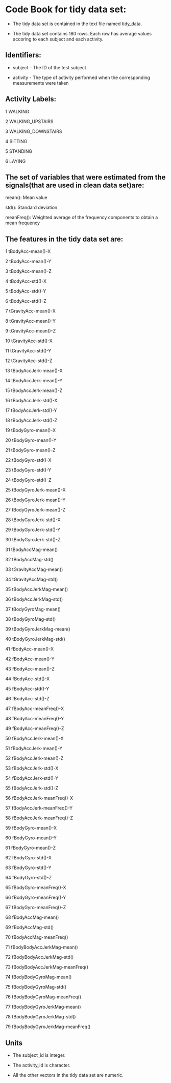 # Code Book for tidy data set:
* The tidy data set is contained in the text file named tidy_data.

* The tidy data set contains 180 rows. Each row has average values accoring to each subject and each activity. 

## Identifiers:

* subject - The ID of the test subject

* activity - The type of activity performed when the corresponding measurements were taken

## Activity Labels:

1 WALKING 

2 WALKING_UPSTAIRS 

3 WALKING_DOWNSTAIRS 

4 SITTING

5 STANDING 

6 LAYING 

## The set of variables that were estimated from the signals(that are used in clean data set)are: 

mean(): Mean value

std(): Standard deviation

meanFreq(): Weighted average of the frequency components to obtain a mean frequency

## The features in the tidy data set are:
1 tBodyAcc-mean()-X

2 tBodyAcc-mean()-Y

3 tBodyAcc-mean()-Z

4 tBodyAcc-std()-X

5 tBodyAcc-std()-Y

6 tBodyAcc-std()-Z

7 tGravityAcc-mean()-X

8 tGravityAcc-mean()-Y

9 tGravityAcc-mean()-Z

10 tGravityAcc-std()-X

11 tGravityAcc-std()-Y

12 tGravityAcc-std()-Z

13 tBodyAccJerk-mean()-X

14 tBodyAccJerk-mean()-Y

15 tBodyAccJerk-mean()-Z

16 tBodyAccJerk-std()-X

17 tBodyAccJerk-std()-Y

18 tBodyAccJerk-std()-Z

19 tBodyGyro-mean()-X

20 tBodyGyro-mean()-Y

21 tBodyGyro-mean()-Z

22 tBodyGyro-std()-X

23 tBodyGyro-std()-Y

24 tBodyGyro-std()-Z

25 tBodyGyroJerk-mean()-X

26 tBodyGyroJerk-mean()-Y

27 tBodyGyroJerk-mean()-Z

28 tBodyGyroJerk-std()-X

29 tBodyGyroJerk-std()-Y

30 tBodyGyroJerk-std()-Z

31 tBodyAccMag-mean()

32 tBodyAccMag-std()

33 tGravityAccMag-mean()

34 tGravityAccMag-std()

35 tBodyAccJerkMag-mean()

36 tBodyAccJerkMag-std()

37 tBodyGyroMag-mean()

38 tBodyGyroMag-std()

39 tBodyGyroJerkMag-mean()

40 tBodyGyroJerkMag-std()

41 fBodyAcc-mean()-X

42 fBodyAcc-mean()-Y

43 fBodyAcc-mean()-Z

44 fBodyAcc-std()-X

45 fBodyAcc-std()-Y

46 fBodyAcc-std()-Z

47 fBodyAcc-meanFreq()-X

48 fBodyAcc-meanFreq()-Y

49 fBodyAcc-meanFreq()-Z

50 fBodyAccJerk-mean()-X

51 fBodyAccJerk-mean()-Y

52 fBodyAccJerk-mean()-Z

53 fBodyAccJerk-std()-X

54 fBodyAccJerk-std()-Y

55 fBodyAccJerk-std()-Z

56 fBodyAccJerk-meanFreq()-X

57 fBodyAccJerk-meanFreq()-Y

58 fBodyAccJerk-meanFreq()-Z

59 fBodyGyro-mean()-X

60 fBodyGyro-mean()-Y

61 fBodyGyro-mean()-Z

62 fBodyGyro-std()-X

63 fBodyGyro-std()-Y

64 fBodyGyro-std()-Z

65 fBodyGyro-meanFreq()-X

66 fBodyGyro-meanFreq()-Y

67 fBodyGyro-meanFreq()-Z

68 fBodyAccMag-mean()

69 fBodyAccMag-std()

70 fBodyAccMag-meanFreq()

71 fBodyBodyAccJerkMag-mean()

72 fBodyBodyAccJerkMag-std()

73 fBodyBodyAccJerkMag-meanFreq()

74 fBodyBodyGyroMag-mean()

75 fBodyBodyGyroMag-std()

76 fBodyBodyGyroMag-meanFreq()

77 fBodyBodyGyroJerkMag-mean()

78 fBodyBodyGyroJerkMag-std()

79 fBodyBodyGyroJerkMag-meanFreq()

## Units
* The subject_id is integer.

* The activity_id is character.

* All the other vectors in the tidy data set are numeric.